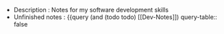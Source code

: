 - Description : Notes for my software development skills
- Unfinished notes : {{query (and (todo todo) [[Dev-Notes]])
  query-table:: false